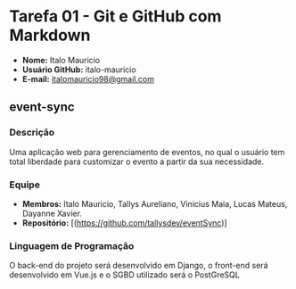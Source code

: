 # Tarefa 01 - Git e GitHub com Markdown

- **Nome:** Italo Mauricio
- **Usuário GitHub:** italo-mauricio
- **E-mail:** italomauricio98@gmail.com

## event-sync

### Descrição
Uma aplicação web para gerenciamento de eventos, no qual o usuário tem total liberdade para customizar o evento a partir da sua necessidade. 

### Equipe
- **Membros:** Italo Mauricio, Tallys Aureliano, Vinicius Maia, Lucas Mateus, Dayanne Xavier.
- **Repositório:** [(https://github.com/tallysdev/eventSync)]

### Linguagem de Programação
O back-end do projeto será desenvolvido em Django, o front-end será desenvolvido em Vue.js e o SGBD utilizado será o PostGreSQL